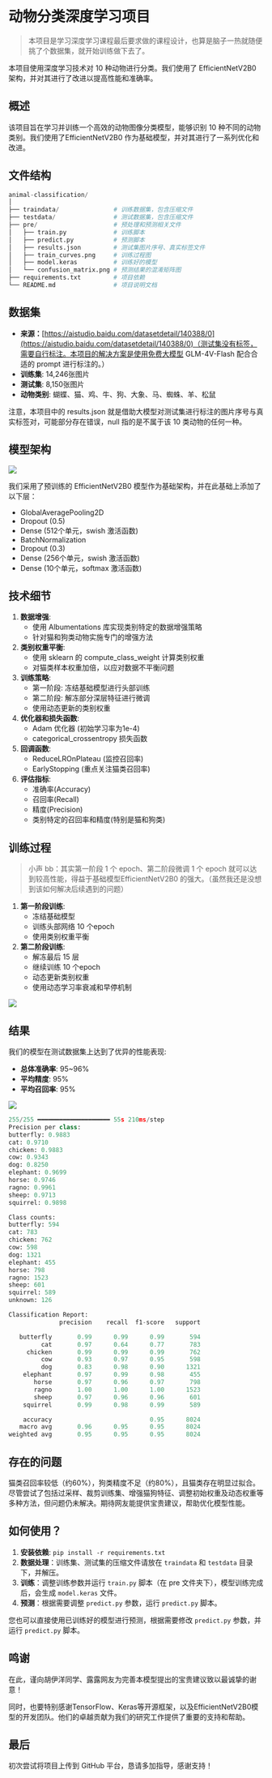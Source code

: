# 动物分类深度学习项目
> 本项目是学习深度学习课程最后要求做的课程设计，也算是脑子一热就随便挑了个数据集，就开始训练做下去了。
>

本项目使用深度学习技术对 10 种动物进行分类。我们使用了 EfficientNetV2B0 架构，并对其进行了改进以提高性能和准确率。

## 概述
该项目旨在学习并训练一个高效的动物图像分类模型，能够识别 10 种不同的动物类别。我们使用了EfficientNetV2B0 作为基础模型，并对其进行了一系列优化和改进。

## 文件结构
```python
animal-classification/
│
├── traindata/               # 训练数据集，包含压缩文件
├── testdata/                # 测试数据集，包含压缩文件
├── pre/                     # 预处理和预测相关文件
│   ├── train.py  			 # 训练脚本
│   ├── predict.py			 # 预测脚本
│   ├── results.json         # 测试集图片序号、真实标签文件
│	├── train_curves.png	 # 训练过程图
│	├── model.keras          # 训练好的模型
│   └── confusion_matrix.png # 预测结果的混淆矩阵图
├── requirements.txt         # 项目依赖
└── README.md                # 项目说明文档
```

## 数据集
+ **来源：**[https://aistudio.baidu.com/datasetdetail/140388/0](https://aistudio.baidu.com/datasetdetail/140388/0)（测试集没有标签，需要自行标注。本项目的解决方案是使用免费大模型 GLM-4V-Flash 配合合适的 prompt 进行标注的。）
+ **训练集**: 14,246张图片
+ **测试集**: 8,150张图片
+ **动物类别**: 蝴蝶、猫、鸡、牛、狗、大象、马、蜘蛛、羊、松鼠

注意，本项目中的 results.json 就是借助大模型对测试集进行标注的图片序号与真实标签对，可能部分存在错误，null 指的是不属于该 10 类动物的任何一种。

## 模型架构
![](https://cdn.nlark.com/yuque/0/2025/png/40475367/1749363742740-0e953750-7bee-4112-81d7-757401859356.png)

我们采用了预训练的 EfficientNetV2B0 模型作为基础架构，并在此基础上添加了以下层：

+ GlobalAveragePooling2D
+ Dropout (0.5)
+ Dense (512个单元，swish 激活函数)
+ BatchNormalization
+ Dropout (0.3)
+ Dense (256个单元，swish 激活函数)
+ Dense (10个单元，softmax 激活函数)

## 技术细节
1. **数据增强**:
    - 使用 Albumentations 库实现类别特定的数据增强策略
    - 针对猫和狗类动物实施专门的增强方法
2. **类别权重平衡**:
    - 使用 sklearn 的 compute_class_weight 计算类别权重
    - 对猫类样本权重加倍，以应对数据不平衡问题
3. **训练策略**:
    - 第一阶段: 冻结基础模型进行头部训练
    - 第二阶段: 解冻部分深层特征进行微调
    - 使用动态更新的类别权重
4. **优化器和损失函数**:
    - Adam 优化器 (初始学习率为1e-4)
    - categorical_crossentropy 损失函数
5. **回调函数**:
    - ReduceLROnPlateau (监控召回率)
    - EarlyStopping (重点关注猫类召回率)
6. **评估指标**:
    - 准确率(Accuracy)
    - 召回率(Recall)
    - 精度(Precision)
    - 类别特定的召回率和精度(特别是猫和狗类)

## 训练过程
> 小声 bb：其实第一阶段 1 个 epoch、第二阶段微调 1 个 epoch 就可以达到较高性能，得益于基础模型EfficientNetV2B0 的强大。（虽然我还是没想到该如何解决后续遇到的问题）
>

1. **第一阶段训练**:
    - 冻结基础模型
    - 训练头部网络 10 个epoch
    - 使用类别权重平衡
2. **第二阶段训练**:
    - 解冻最后 15 层
    - 继续训练 10 个epoch
    - 动态更新类别权重
    - 使用动态学习率衰减和早停机制

![](https://cdn.nlark.com/yuque/0/2025/png/40475367/1749361895751-1eb52dbd-d55b-487a-a53e-ab94c9d3d33a.png)

## 结果
我们的模型在测试数据集上达到了优异的性能表现:

+ **总体准确率**: 95~96%
+ **平均精度**: 95%
+ **平均召回率**: 95%

![](https://cdn.nlark.com/yuque/0/2025/png/40475367/1749361999920-e6720a87-fc1a-47d3-aa76-1fcc8bbd824f.png)

```python
255/255 ━━━━━━━━━━━━━━━━━━━━ 55s 210ms/step
Precision per class:
butterfly: 0.9883
cat: 0.9710
chicken: 0.9883
cow: 0.9343
dog: 0.8250
elephant: 0.9699
horse: 0.9746
ragno: 0.9961
sheep: 0.9713
squirrel: 0.9898

Class counts:
butterfly: 594
cat: 783
chicken: 762
cow: 598
dog: 1321
elephant: 455
horse: 798
ragno: 1523
sheep: 601
squirrel: 589
unknown: 126

Classification Report:
              precision    recall  f1-score   support

   butterfly       0.99      0.99      0.99       594
         cat       0.97      0.64      0.77       783
     chicken       0.99      0.99      0.99       762
         cow       0.93      0.97      0.95       598
         dog       0.83      0.98      0.90      1321
    elephant       0.97      0.99      0.98       455
       horse       0.97      0.96      0.97       798
       ragno       1.00      1.00      1.00      1523
       sheep       0.97      0.96      0.96       601
    squirrel       0.99      0.98      0.99       589

    accuracy                           0.95      8024
   macro avg       0.96      0.95      0.95      8024
weighted avg       0.95      0.95      0.95      8024
```

## 存在的问题
猫类召回率较低（约60%），狗类精度不足（约80%），且猫类存在明显过拟合。尽管尝试了包括过采样、裁剪训练集、增强猫狗特征、调整初始权重及动态权重等多种方法，但问题仍未解决。期待网友能提供宝贵建议，帮助优化模型性能。

## 如何使用？
1. **安装依赖**: `pip install -r requirements.txt`
2. **数据处理**：训练集、测试集的压缩文件请放在 `traindata` 和 `testdata` 目录下，并解压。
3. **训练**：调整训练参数并运行 `train.py` 脚本（在 pre 文件夹下），模型训练完成后，会生成 `model.keras` 文件。
4. **预测**：根据需要调整 `predict.py` 参数，运行 `predict.py` 脚本。

您也可以直接使用已训练好的模型进行预测，根据需要修改 `predict.py` 参数，并运行 `predict.py` 脚本。

## 鸣谢
在此，谨向胡伊洋同学、露露网友为完善本模型提出的宝贵建议致以最诚挚的谢意！

同时，也要特别感谢TensorFlow、Keras等开源框架，以及EfficientNetV2B0模型的开发团队。他们的卓越贡献为我们的研究工作提供了重要的支持和帮助。

## 最后
初次尝试将项目上传到 GitHub 平台，恳请多加指导，感谢支持！

